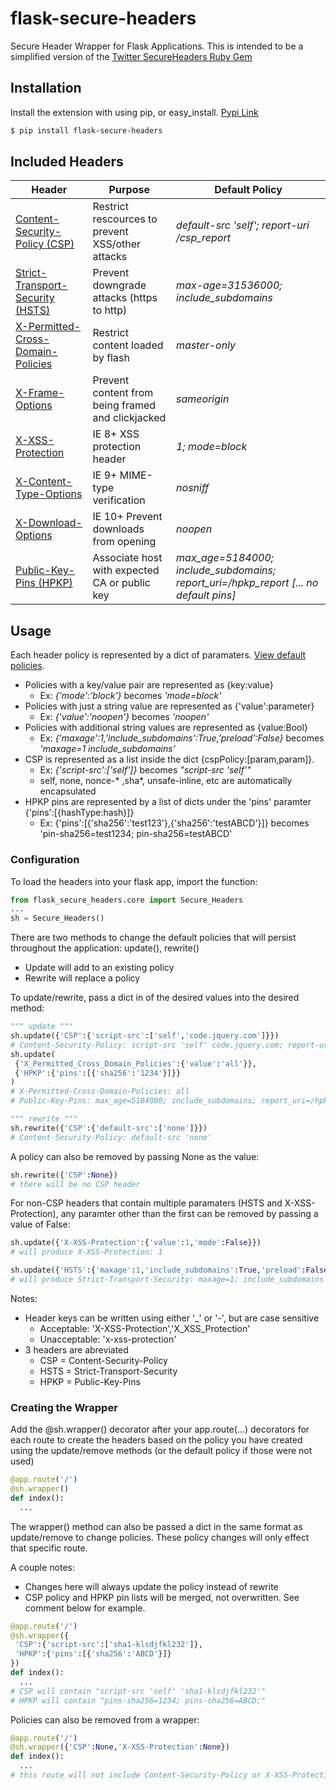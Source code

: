 # flask-secure-headers
Secure Header Wrapper for Flask Applications. This is intended to be a simplified version of the [Twitter SecureHeaders Ruby Gem](https://github.com/twitter/secureheaders)

## Installation
Install the extension with using pip, or easy_install. [Pypi Link](https://pypi.python.org/pypi/flask-secure-headers)
```bash
$ pip install flask-secure-headers
```

## Included Headers
Header | Purpose | Default Policy
--- | --- | ---
[Content-Security-Policy (CSP)](http://www.w3.org/TR/CSP2/) | Restrict rescources to prevent XSS/other attacks | *default-src 'self'; report-uri /csp_report*
[Strict-Transport-Security (HSTS)](https://tools.ietf.org/html/rfc6797) | Prevent downgrade attacks (https to http) | *max-age=31536000; include_subdomains*
[X-Permitted-Cross-Domain-Policies](https://www.adobe.com/devnet/adobe-media-server/articles/cross-domain-xml-for-streaming.html) | Restrict content loaded by flash | *master-only*
[X-Frame-Options](https://tools.ietf.org/html/draft-ietf-websec-x-frame-options-02) | Prevent content from being framed and clickjacked | *sameorigin*
[X-XSS-Protection](http://msdn.microsoft.com/en-us/library/dd565647(v=vs.85).aspx) | IE 8+ XSS protection header | *1; mode=block*
[X-Content-Type-Options](http://msdn.microsoft.com/en-us/library/ie/gg622941(v=vs.85).aspx) | IE 9+ MIME-type verification | *nosniff*
[X-Download-Options](http://msdn.microsoft.com/en-us/library/ie/jj542450(v=vs.85).aspx) | IE 10+ Prevent downloads from opening | *noopen*
[Public-Key-Pins (HPKP)]() | Associate host with expected CA or public key | *max_age=5184000; include_subdomains; report_uri=/hpkp_report [... no default pins]*


## Usage

Each header policy is represented by a dict of paramaters. [View default policies](/flask_secure_headers/core.py).
* Policies with a key/value pair are represented as {key:value}
  * Ex: *{'mode':'block'}* becomes *'mode=block'*
* Policies with just a string value are represented as {'value':parameter}
  * Ex: *{'value':'noopen'}* becomes *'noopen'*
* Policies with additional string values are represented as {value:Bool}
  * Ex: *{'maxage':1,'include_subdomains':True,'preload':False}* becomes *'maxage=1 include_subdomains'*
* CSP is represented as a list inside the dict {cspPolicy:[param,param]}. 
  * Ex: *{'script-src':['self']}* becomes *"script-src 'self'"*
  * self, none, nonce-* ,sha*, unsafe-inline, etc are automatically encapsulated
* HPKP pins are represented by a list of dicts under the 'pins' paramter {'pins':[{hashType:hash}]}
  * Ex: {'pins':[{'sha256':'test123'},{'sha256':'testABCD'}]} becomes 'pin-sha256=test1234; pin-sha256=testABCD'

### Configuration

To load the headers into your flask app, import the function:
```python
from flask_secure_headers.core import Secure_Headers
...
sh = Secure_Headers()
```

There are two methods to change the default policies that will persist throughout the application: update(), rewrite()
* Update will add to an existing policy
* Rewrite will replace a policy

To update/rewrite, pass a dict in of the desired values into the desired method:
```python
""" update """
sh.update({'CSP':{'script-src':['self','code.jquery.com']}}) 
# Content-Security-Policy: script-src 'self' code.jquery.com; report-uri /csp_report; default-src 'self
sh.update(
 {'X_Permitted_Cross_Domain_Policies':{'value':'all'}},
 {'HPKP':{'pins':[{'sha256':'1234'}]}}
)
# X-Permitted-Cross-Domain-Policies: all
# Public-Key-Pins: max_age=5184000; include_subdomains; report_uri=/hpkp_report; pin-sha256=1234

""" rewrite """
sh.rewrite({'CSP':{'default-src':['none']}})
# Content-Security-Policy: default-src 'none'
```

A policy can also be removed by passing None as the value:
```python
sh.rewrite({'CSP':None})
# there will be no CSP header
```

For non-CSP headers that contain multiple paramaters (HSTS and X-XSS-Protection), any paramter other than the first can be removed by passing a value of False:
```python
sh.update({'X-XSS-Protection':{'value':1,'mode':False}})
# will produce X-XSS-Protection: 1

sh.update({'HSTS':{'maxage':1,'include_subdomains':True,'preload':False}})
# will produce Strict-Transport-Security: maxage=1; include_subdomains
```

Notes:
* Header keys can be written using either '_' or '-', but are case sensitive 
  * Acceptable: 'X-XSS-Protection','X_XSS_Protection'
  * Unacceptable: 'x-xss-protection'
* 3 headers are abreviated
  * CSP = Content-Security-Policy
  * HSTS = Strict-Transport-Security
  * HPKP = Public-Key-Pins

### Creating the Wrapper
Add the @sh.wrapper() decorator after your app.route(...) decorators for each route to create the headers based on the policy you have created using the update/remove methods (or the default policy if those were not used)
```python
@app.route('/')
@sh.wrapper()
def index():
  ...
```

The wrapper() method can also be passed a dict in the same format as update/remove to change policies. These policy changes will only effect that specific route.

A couple notes:
* Changes here will always update the policy instead of rewrite
* CSP policy and HPKP pin lists will be merged, not overwritten. See comment below for example.
```python
@app.route('/')
@sh.wrapper({
 'CSP':{'script-src':['sha1-klsdjfkl232']},
 'HPKP':{'pins':[{'sha256':'ABCD'}]}
})
def index():
  ...
# CSP will contain "script-src 'self' 'sha1-klsdjfkl232'"
# HPKP will contain "pins-sha256=1234; pins-sha256=ABCD;"
```

Policies can also be removed from a wrapper:
```python
@app.route('/')
@sh.wrapper({'CSP':None,'X-XSS-Protection':None})
def index():
  ...
# this route will not include Content-Security-Policy or X-XSS-Protection Headers
```

